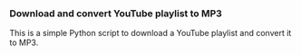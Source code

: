 ### Download and convert YouTube playlist to MP3

This is a simple Python script to download a YouTube playlist and convert it to MP3.

